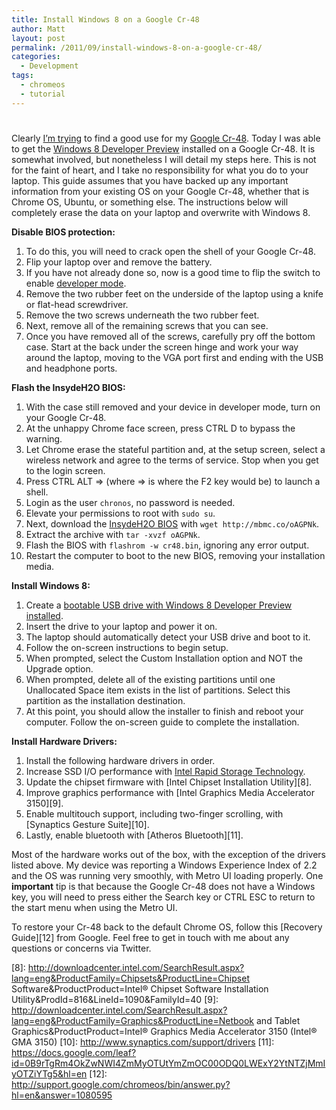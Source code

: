 ```yaml
---
title: Install Windows 8 on a Google Cr-48
author: Matt
layout: post
permalink: /2011/09/install-windows-8-on-a-google-cr-48/
categories:
  - Development
tags:
  - chromeos
  - tutorial
---
```

# 

Clearly [I’m trying][1] to find a good use for my [Google Cr-48][2]. Today I was able to get the [Windows 8 Developer Preview][3] installed on a Google Cr-48. It is somewhat involved, but nonetheless I will detail my steps here. This is not for the faint of heart, and I take no responsibility for what you do to your laptop. This guide assumes that you have backed up any important information from your existing OS on your Google Cr-48, whether that is Chrome OS, Ubuntu, or something else. The instructions below will completely erase the data on your laptop and overwrite with Windows 8.

 [1]: http://mbmccormick.com/2011/08/install-ubuntu-11-04-on-a-google-cr-48/
 [2]: http://www.google.com/chromebook/
 [3]: http://www.microsoft.com/presspass/press/2011/sep11/09-13FutureofComputingPR.mspx

**Disable BIOS protection:**

1.  To do this, you will need to crack open the shell of your Google Cr-48.
2.  Flip your laptop over and remove the battery.
3.  If you have not already done so, now is a good time to flip the switch to enable [developer mode][4].
4.  Remove the two rubber feet on the underside of the laptop using a knife or flat-head screwdriver.
5.  Remove the two screws underneath the two rubber feet.
6.  Next, remove all of the remaining screws that you can see.
7.  Once you have removed all of the screws, carefully pry off the bottom case. Start at the back under the screen hinge and work your way around the laptop, moving to the VGA port first and ending with the USB and headphone ports.

 [4]: http://www.chromium.org/chromium-os/developer-information-for-chrome-os-devices/cr-48-chrome-notebook-developer-information

**Flash the InsydeH2O BIOS:**

1.  With the case still removed and your device in developer mode, turn on your Google Cr-48.
2.  At the unhappy Chrome face screen, press CTRL D to bypass the warning.
3.  Let Chrome erase the stateful partition and, at the setup screen, select a wireless network and agree to the terms of service. Stop when you get to the login screen.
4.  Press CTRL ALT => (where => is where the F2 key would be) to launch a shell.
5.  Login as the user `chronos`, no password is needed.
6.  Elevate your permissions to root with `sudo su`.
7.  Next, download the [InsydeH2O BIOS][5] with `wget http://mbmc.co/oAGPNk`.
8.  Extract the archive with `tar -xvzf oAGPNk`.
9.  Flash the BIOS with `flashrom -w cr48.bin`, ignoring any error output.
10. Restart the computer to boot to the new BIOS, removing your installation media.

**Install Windows 8:**

1.  Create a [bootable USB drive with Windows 8 Developer Preview installed][6].
2.  Insert the drive to your laptop and power it on.
3.  The laptop should automatically detect your USB drive and boot to it.
4.  Follow the on-screen instructions to begin setup.
5.  When prompted, select the Custom Installation option and NOT the Upgrade option.
6.  When prompted, delete all of the existing partitions until one Unallocated Space item exists in the list of partitions. Select this partition as the installation destination.
7.  At this point, you should allow the installer to finish and reboot your computer. Follow the on-screen guide to complete the installation.

**Install Hardware Drivers:**

1.  Install the following hardware drivers in order.
2.  Increase SSD I/O performance with [Intel Rapid Storage Technology][7].
3.  Update the chipset firmware with [Intel Chipset Installation Utility][8].
4.  Improve graphics performance with [Intel Graphics Media Accelerator 3150][9].
5.  Enable multitouch support, including two-finger scrolling, with [Synaptics Gesture Suite][10].
6.  Lastly, enable bluetooth with [Atheros Bluetooth][11].

Most of the hardware works out of the box, with the exception of the drivers listed above. My device was reporting a Windows Experience Index of 2.2 and the OS was running very smoothly, with Metro UI loading properly. One **important** tip is that because the Google Cr-48 does not have a Windows key, you will need to press either the Search key or CTRL ESC to return to the start menu when using the Metro UI.

To restore your Cr-48 back to the default Chrome OS, follow this [Recovery Guide][12] from Google. Feel free to get in touch with me about any questions or concerns via Twitter.

 [5]: http://www.insydesw.com/solutions/pc/insydeh2o.cfm
 [6]: http://www.ghacks.net/2011/09/14/how-to-install-windows-8-from-usb-key/
 [7]: http://downloadcenter.intel.com/Product_Filter.aspx?ProductID=2101&lang=eng&FamilyId=40
 [8]: http://downloadcenter.intel.com/SearchResult.aspx?lang=eng&ProductFamily=Chipsets&ProductLine=Chipset Software&ProductProduct=Intel® Chipset Software Installation Utility&ProdId=816&LineId=1090&FamilyId=40
 [9]: http://downloadcenter.intel.com/SearchResult.aspx?lang=eng&ProductFamily=Graphics&ProductLine=Netbook and Tablet Graphics&ProductProduct=Intel® Graphics Media Accelerator 3150 (Intel® GMA 3150)
 [10]: http://www.synaptics.com/support/drivers
 [11]: https://docs.google.com/leaf?id=0B9rTgRm4OkZwNWI4ZmMyOTUtYmZmOC00ODQ0LWExY2YtNTZjMmIyOTZiYTg5&hl=en
 [12]: http://support.google.com/chromeos/bin/answer.py?hl=en&answer=1080595